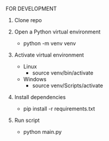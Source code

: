 FOR DEVELOPMENT

1) Clone repo

2) Open a Python virtual environment
    - python -m venv venv

3) Activate virtual environment
    - Linux
        - source venv/bin/activate
    - Windows
        - source venv/Scripts/activate

4) Install dependencies
    - pip install -r requirements.txt

5) Run script
    - python main.py